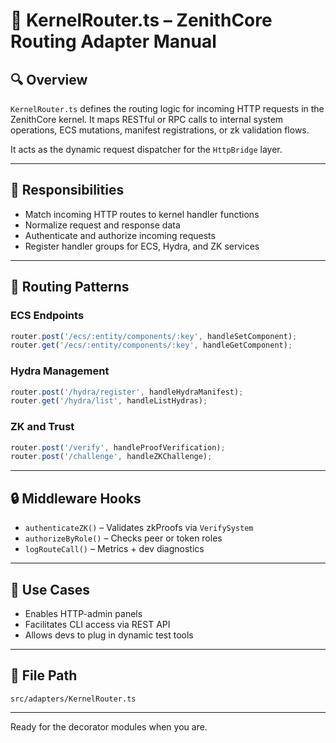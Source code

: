 
# 🧭 KernelRouter.ts – ZenithCore Routing Adapter Manual

## 🔍 Overview

`KernelRouter.ts` defines the routing logic for incoming HTTP requests in the ZenithCore kernel. It maps RESTful or RPC calls to internal system operations, ECS mutations, manifest registrations, or zk validation flows.

It acts as the dynamic request dispatcher for the `HttpBridge` layer.

---

## 🎯 Responsibilities

- Match incoming HTTP routes to kernel handler functions
- Normalize request and response data
- Authenticate and authorize incoming requests
- Register handler groups for ECS, Hydra, and ZK services

---

## 🧠 Routing Patterns

### ECS Endpoints

```ts
router.post('/ecs/:entity/components/:key', handleSetComponent);
router.get('/ecs/:entity/components/:key', handleGetComponent);
```

### Hydra Management

```ts
router.post('/hydra/register', handleHydraManifest);
router.get('/hydra/list', handleListHydras);
```

### ZK and Trust

```ts
router.post('/verify', handleProofVerification);
router.post('/challenge', handleZKChallenge);
```

---

## 🔒 Middleware Hooks

- `authenticateZK()` – Validates zkProofs via `VerifySystem`
- `authorizeByRole()` – Checks peer or token roles
- `logRouteCall()` – Metrics + dev diagnostics

---

## 🔗 Use Cases

- Enables HTTP-admin panels
- Facilitates CLI access via REST API
- Allows devs to plug in dynamic test tools

---

## 📁 File Path

```
src/adapters/KernelRouter.ts
```

---

Ready for the decorator modules when you are.
